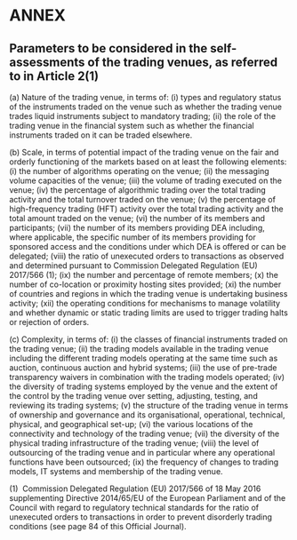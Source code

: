 # ANNEX

## Parameters to be considered in the self-assessments of the trading venues, as referred to in Article 2(1)

(a) Nature of the trading venue, in terms of: (i) types and regulatory status of the instruments traded on the venue such as whether the trading venue trades liquid instruments subject to mandatory trading; (ii) the role of the trading venue in the financial system such as whether the financial instruments traded on it can be traded elsewhere.

(b) Scale, in terms of potential impact of the trading venue on the fair and orderly functioning of the markets based on at least the following elements: (i) the number of algorithms operating on the venue; (ii) the messaging volume capacities of the venue; (iii) the volume of trading executed on the venue; (iv) the percentage of algorithmic trading over the total trading activity and the total turnover traded on the venue; (v) the percentage of high-frequency trading (HFT) activity over the total trading activity and the total amount traded on the venue; (vi) the number of its members and participants; (vii) the number of its members providing DEA including, where applicable, the specific number of its members providing for sponsored access and the conditions under which DEA is offered or can be delegated; (viii) the ratio of unexecuted orders to transactions as observed and determined pursuant to Commission Delegated Regulation (EU) 2017/566 (1); (ix) the number and percentage of remote members; (x) the number of co-location or proximity hosting sites provided; (xi) the number of countries and regions in which the trading venue is undertaking business activity; (xii) the operating conditions for mechanisms to manage volatility and whether dynamic or static trading limits are used to trigger trading halts or rejection of orders.

(c) Complexity, in terms of: (i) the classes of financial instruments traded on the trading venue; (ii) the trading models available in the trading venue including the different trading models operating at the same time such as auction, continuous auction and hybrid systems; (iii) the use of pre-trade transparency waivers in combination with the trading models operated; (iv) the diversity of trading systems employed by the venue and the extent of the control by the trading venue over setting, adjusting, testing, and reviewing its trading systems; (v) the structure of the trading venue in terms of ownership and governance and its organisational, operational, technical, physical, and geographical set-up; (vi) the various locations of the connectivity and technology of the trading venue; (vii) the diversity of the physical trading infrastructure of the trading venue; (viii) the level of outsourcing of the trading venue and in particular where any operational functions have been outsourced; (ix) the frequency of changes to trading models, IT systems and membership of the trading venue.



(1)  Commission Delegated Regulation (EU) 2017/566 of 18 May 2016 supplementing Directive 2014/65/EU of the European Parliament and of the Council with regard to regulatory technical standards for the ratio of unexecuted orders to transactions in order to prevent disorderly trading conditions (see page 84 of this Official Journal).

